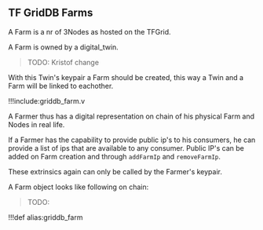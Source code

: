 ## TF GridDB Farms

A Farm is a nr of 3Nodes as hosted on the TFGrid.

A Farm is owned by a digital_twin.

>TODO: Kristof change

With this Twin's keypair a Farm should be created, this way a Twin and a Farm will be linked to eachother.

!!!include:griddb_farm.v

A Farmer thus has a digital representation on chain of his physical Farm and Nodes in real life. 

If a Farmer has the capability to provide public ip's to his consumers, he can provide a list of ips that are available to any consumer. Public IP's can be added on Farm creation and through `addFarmIp` and `removeFarmIp`. 

These extrinsics again can only be called by the Farmer's keypair.

A Farm object looks like following on chain:

>TODO:

!!!def alias:griddb_farm
